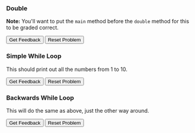 ### Double
**Note:** You'll want to put the `main` method before the `double` method for this to be graded correct. 

<div id="double-sortableTrash" class="sortable-code"></div> 
<div id="double-sortable" class="sortable-code"></div> 
<div style="clear:both;"></div> 
<p> 
    <input id="double-feedbackLink" value="Get Feedback" type="button" /> 
    <input id="double-newInstanceLink" value="Reset Problem" type="button" /> 
</p> 
<script type="text/javascript"> 
(function(){
  var initial = "public class DoubleIt {\n" +
    "	public static void main(String[] args) {\n" +
    "		int doubled = double(45);\n" +
    "		System.out.println(doubled);\n" +
    "	}\n" +
    "	public static int double(int n) {\n" +
    "		return n * 2;\n" +
    "	}\n" +
    "}";
  var parsonsPuzzle = new ParsonsWidget({
    "sortableId": "double-sortable",
    "max_wrong_lines": 10,
    "grader": ParsonsWidget._graders.LineBasedGrader,
    "exec_limit": 2500,
    "can_indent": true,
    "x_indent": 50,
    "lang": "en",
    "show_feedback": true,
    "trashId": "double-sortableTrash"
  });
  parsonsPuzzle.init(initial);
  parsonsPuzzle.shuffleLines();
  $("#double-newInstanceLink").click(function(event){ 
      event.preventDefault(); 
      parsonsPuzzle.shuffleLines(); 
  }); 
  $("#double-feedbackLink").click(function(event){ 
      event.preventDefault(); 
      parsonsPuzzle.getFeedback(); 
  }); 
})(); 
</script>

### Simple While Loop
This should print out all the numbers from 1 to 10.

<div id="while-10-sortableTrash" class="sortable-code"></div> 
<div id="while-10-sortable" class="sortable-code"></div> 
<div style="clear:both;"></div> 
<p> 
    <input id="while-10-feedbackLink" value="Get Feedback" type="button" /> 
    <input id="while-10-newInstanceLink" value="Reset Problem" type="button" /> 
</p> 
<script type="text/javascript"> 
(function(){
  var initial = "public static void main(String[] args) {\n" +
    "	int n = 0;\n" +
    "	while (n &lt; 10) {\n" +
    "		n = n + 1;\n" +
    "		System.out.println(n);\n" +
    "	}\n" +
    "}";
  var parsonsPuzzle = new ParsonsWidget({
    "sortableId": "while-10-sortable",
    "max_wrong_lines": 10,
    "grader": ParsonsWidget._graders.LineBasedGrader,
    "exec_limit": 2500,
    "can_indent": true,
    "x_indent": 50,
    "lang": "en",
    "show_feedback": true,
    "trashId": "while-10-sortableTrash"
  });
  parsonsPuzzle.init(initial);
  parsonsPuzzle.shuffleLines();
  $("#while-10-newInstanceLink").click(function(event){ 
      event.preventDefault(); 
      parsonsPuzzle.shuffleLines(); 
  }); 
  $("#while-10-feedbackLink").click(function(event){ 
      event.preventDefault(); 
      parsonsPuzzle.getFeedback(); 
  }); 
})(); 
</script>

### Backwards While Loop
This will do the same as above, just the other way around.

<div id="backwards-sortableTrash" class="sortable-code"></div> 
<div id="backwards-sortable" class="sortable-code"></div> 
<div style="clear:both;"></div> 
<p> 
    <input id="backwards-feedbackLink" value="Get Feedback" type="button" /> 
    <input id="backwards-newInstanceLink" value="Reset Problem" type="button" /> 
</p> 
<script type="text/javascript"> 
(function(){
  var initial = "public static void main(String[] args) {\n" +
    "	int n = 10;\n" +
    "	while (n &gt; 0) {\n" +
    "		System.out.println(n);\n" +
    "		n = n - 1;\n" +
    "	}\n" +
    "}";
  var parsonsPuzzle = new ParsonsWidget({
    "sortableId": "backwards-sortable",
    "max_wrong_lines": 10,
    "grader": ParsonsWidget._graders.LineBasedGrader,
    "exec_limit": 2500,
    "can_indent": true,
    "x_indent": 50,
    "lang": "en",
    "show_feedback": true,
    "trashId": "backwards-sortableTrash"
  });
  parsonsPuzzle.init(initial);
  parsonsPuzzle.shuffleLines();
  $("#backwards-newInstanceLink").click(function(event){ 
      event.preventDefault(); 
      parsonsPuzzle.shuffleLines(); 
  }); 
  $("#backwards-feedbackLink").click(function(event){ 
      event.preventDefault(); 
      parsonsPuzzle.getFeedback(); 
  }); 
})(); 
</script>
